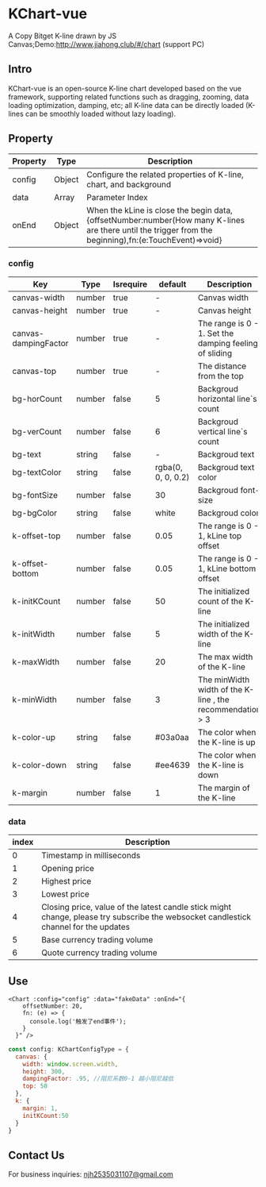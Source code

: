 # KChart-vue

A Copy Bitget K-line drawn by JS Canvas;Demo:http://www.jiahong.club/#/chart (support PC)

## Intro

KChart-vue is an open-source K-line chart developed based on the vue framework, supporting related functions such as dragging, zooming, data loading optimization, damping, etc; all K-line data can be directly loaded (K-lines can be smoothly loaded without lazy loading).

## Property

| Property | Type   | Description                                                                                                                                           |
| -------- | ------ | ----------------------------------------------------------------------------------------------------------------------------------------------------- |
| config   | Object | Configure the related properties of K-line, chart, and background                                                                                     |
| data     | Array  | Parameter Index                                                                                                                                       |
| onEnd    | Object | When the kLine is close the begin data,{offsetNumber:number(How many K-lines are there until the trigger from the beginning),fn:(e:TouchEvent)=>void} |

### config

| Key                  | Type   | Isrequire | default            | Description                                               |
| -------------------- | ------ | --------- | ------------------ | --------------------------------------------------------- |
| canvas-width         | number | true      | -                  | Canvas width                                              |
| canvas-height        | number | true      | -                  | Canvas height                                             |
| canvas-dampingFactor | number | true      | -                  | The range is 0 - 1. Set the damping feeling of sliding    |
| canvas-top           | number | true      | -                  | The distance from the top                                 |
| bg-horCount          | number | false     | 5                  | Backgroud horizontal line`s count                         |
| bg-verCount          | number | false     | 6                  | Backgroud vertical line`s count                           |
| bg-text              | string | false     | -                  | Backgroud text                                            |
| bg-textColor         | string | false     | rgba(0, 0, 0, 0.2) | Backgroud text color                                      |
| bg-fontSize          | number | false     | 30                 | Backgroud font-size                                       |
| bg-bgColor           | string | false     | white              | Backgroud color                                           |
| k-offset-top         | number | false     | 0.05               | The range is 0 - 1, kLine top offset                      |
| k-offset-bottom      | number | false     | 0.05               | The range is 0 - 1, kLine bottom offset                   |
| k-initKCount         | number | false     | 50                 | The initialized count of the K-line                       |
| k-initWidth          | number | false     | 5                  | The initialized width of the K-line                       |
| k-maxWidth           | number | false     | 20                 | The max width of the K-line                               |
| k-minWidth           | number | false     | 3                  | The minWidth width of the K-line , the recommendation > 3 |
| k-color-up           | string | false     | #03a0aa            | The color when the K-line is up                           |
| k-color-down         | string | false     | #ee4639            | The color when the K-line is down                         |
| k-margin             | number | false     | 1                  | The margin of the K-line                                  |

### data

| index | Description                                                                                                                          |
| ----- | ------------------------------------------------------------------------------------------------------------------------------------ |
| 0     | Timestamp in milliseconds                                                                                                            |
| 1     | Opening price                                                                                                                        |
| 2     | Highest price                                                                                                                        |
| 3     | Lowest price                                                                                                                         |
| 4     | Closing price, value of the latest candle stick might change, please try subscribe the websocket candlestick channel for the updates |
| 5     | Base currency trading volume                                                                                                         |
| 6     | Quote currency trading volume                                                                                                        |

## Use

```Vue
<Chart :config="config" :data="fakeData" :onEnd="{
    offsetNumber: 20,
    fn: (e) => {
      console.log('触发了end事件');
    }
  }" />
```

```Javascript
const config: KChartConfigType = {
  canvas: {
    width: window.screen.width,
    height: 300,
    dampingFactor: .95, //阻尼系数0-1 越小阻尼越低
    top: 50
  },
  k: {
    margin: 1,
    initKCount:50
  }
}
```

## Contact Us

For business inquiries: njh2535031107@gmail.com
